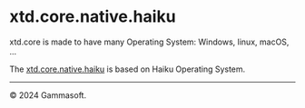 
# xtd.core.native.haiku

xtd.core is made to have many Operating System: Windows, linux, macOS, ...

The [xtd.core.native.haiku](.) is based on Haiku Operating System.

______________________________________________________________________________________________

© 2024 Gammasoft.
